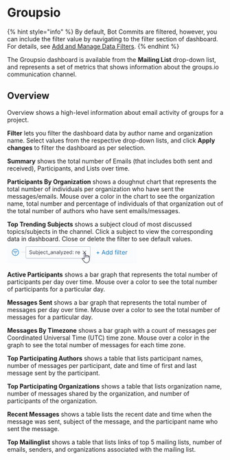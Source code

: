 # Groupsio

{% hint style="info" %}
By default, Bot Commits are filtered, however, you can include the filter value by navigating to the filter section of dashboard. For details, see [Add and Manage Data Filters](../../filter-data/add-and-manage-data-filters.md).
{% endhint %}

The Groupsio dashboard is available from the **Mailing List** drop-down list, and represents a set of metrics that shows information about the groups.io communication channel.

## Overview <a id="Groups.io-Groups.io&gt;Overview"></a>

Overview shows a high-level information about email activity of groups for a project.

**Filter** lets you filter the dashboard data by author name and organization name. Select values from the respective drop-down lists, and click **Apply changes** to filter the dashboard as per selection.

**Summary** shows the total number of Emails \(that includes both sent and received\), Participants, and Lists over time.

**Participants By Organization** shows a doughnut chart that represents the total number of individuals per organization who have sent the messages/emails. Mouse over a color in the chart to see the organization name, total number and percentage of individuals of that organization out of the total number of authors who have sent emails/messages.

**Top Trending Subjects** shows a subject cloud of most discussed topics/subjects in the channel. Click a subject to view the corresponding data in dashboard. Close or delete the filter to see default values. ![](../../../.gitbook/assets/clear-filter.png) 

**Active Participants** shows a bar graph that represents the total number of participants per day over time. Mouse over a color to see the total number of participants for a particular day.

**Messages Sent** shows a bar graph that represents the total number of messages per day over time. Mouse over a color to see the total number of messages for a particular day.

**Messages By Timezone** shows a bar graph with a count of messages per Coordinated Universal Time \(UTC\) time zone. Mouse over a color in the graph to see the total number of messages for each time zone.

**Top Participating Authors** shows a table that lists participant names, number of messages per participant, date and time of first and last message sent by the participant.

**Top Participating Organizations** shows a table that lists organization name, number of messages shared by the organization, and number of participants of the organization.

**Recent Messages** shows a table lists the recent date and time when the message was sent, subject of the message, and the participant name who sent the message.

**Top Mailinglist** shows a table that lists links of top 5 mailing lists, number of emails, senders, and organizations associated with the mailing list.

